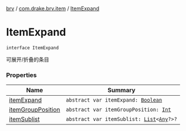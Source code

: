 [brv](../../index.md) / [com.drake.brv.item](../index.md) / [ItemExpand](./index.md)

# ItemExpand

`interface ItemExpand`

可展开/折叠的条目

### Properties

| Name | Summary |
|---|---|
| [itemExpand](item-expand.md) | `abstract var itemExpand: `[`Boolean`](https://kotlinlang.org/api/latest/jvm/stdlib/kotlin/-boolean/index.html) |
| [itemGroupPosition](item-group-position.md) | `abstract var itemGroupPosition: `[`Int`](https://kotlinlang.org/api/latest/jvm/stdlib/kotlin/-int/index.html) |
| [itemSublist](item-sublist.md) | `abstract var itemSublist: `[`List`](https://kotlinlang.org/api/latest/jvm/stdlib/kotlin.collections/-list/index.html)`<`[`Any`](https://kotlinlang.org/api/latest/jvm/stdlib/kotlin/-any/index.html)`?>?` |
